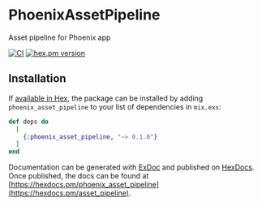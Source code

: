 # PhoenixAssetPipeline
Asset pipeline for Phoenix app

[![CI](https://github.com/Youimmi/asset_pipeline/workflows/CI/badge.svg?branch=main&event=push)](https://github.com/Youimmi/asset_pipeline) [![hex.pm version](https://img.shields.io/hexpm/v/phoenix_asset_pipeline.svg)](https://hex.pm/packages/phoenix_asset_pipeline)

## Installation

If [available in Hex](https://hex.pm/docs/publish), the package can be installed
by adding `phoenix_asset_pipeline` to your list of dependencies in `mix.exs`:

```elixir
def deps do
  [
    {:phoenix_asset_pipeline, "~> 0.1.0"}
  ]
end
```

Documentation can be generated with [ExDoc](https://github.com/elixir-lang/ex_doc)
and published on [HexDocs](https://hexdocs.pm). Once published, the docs can
be found at [https://hexdocs.pm/phoenix_asset_pipeline](https://hexdocs.pm/asset_pipeline).
